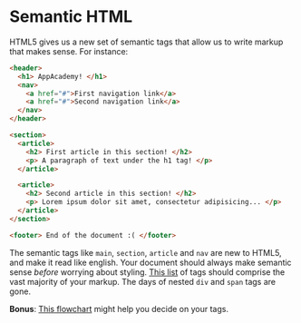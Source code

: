 # Semantic HTML

HTML5 gives us a new set of semantic tags that allow us to write
markup that makes sense. For instance:

```html
<header>
  <h1> AppAcademy! </h1>
  <nav>
    <a href="#">First navigation link</a>
    <a href="#">Second navigation link</a>
  </nav>
</header>

<section>
  <article>
    <h2> First article in this section! </h2>
    <p> A paragraph of text under the h1 tag! </p>
  </article>

  <article>
    <h2> Second article in this section! </h2>
    <p> Lorem ipsum dolor sit amet, consectetur adipisicing... </p>
  </article>
</section>

<footer> End of the document :( </footer>
```

The semantic tags like `main`, `section`, `article` and `nav` are new to
HTML5, and make it read like english. Your document should always make
semantic sense _before_ worrying about styling. [This
list][html5-tags] of tags should comprise the vast majority of your
markup. The days of nested `div` and `span` tags are gone.

__Bonus__: [This flowchart][html5-flowchart] might help you decide on your tags.

[html5-tags]: https://developer.mozilla.org/en-US/docs/Web/Guide/HTML/HTML5/HTML5_element_list
[html5-flowchart]: http://html5doctor.com/downloads/h5d-sectioning-flowchart.pdf

